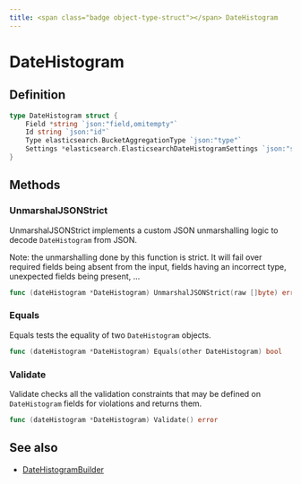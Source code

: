 ```yaml
---
title: <span class="badge object-type-struct"></span> DateHistogram
---
```

# <span class="badge object-type-struct"></span> DateHistogram

## Definition

```go
type DateHistogram struct {
    Field *string `json:"field,omitempty"`
    Id string `json:"id"`
    Type elasticsearch.BucketAggregationType `json:"type"`
    Settings *elasticsearch.ElasticsearchDateHistogramSettings `json:"settings,omitempty"`
}
```
## Methods

### <span class="badge object-method"></span> UnmarshalJSONStrict

UnmarshalJSONStrict implements a custom JSON unmarshalling logic to decode `DateHistogram` from JSON.

Note: the unmarshalling done by this function is strict. It will fail over required fields being absent from the input, fields having an incorrect type, unexpected fields being present, …

```go
func (dateHistogram *DateHistogram) UnmarshalJSONStrict(raw []byte) error
```

### <span class="badge object-method"></span> Equals

Equals tests the equality of two `DateHistogram` objects.

```go
func (dateHistogram *DateHistogram) Equals(other DateHistogram) bool
```

### <span class="badge object-method"></span> Validate

Validate checks all the validation constraints that may be defined on `DateHistogram` fields for violations and returns them.

```go
func (dateHistogram *DateHistogram) Validate() error
```

## See also

 * <span class="badge builder"></span> [DateHistogramBuilder](./builder-DateHistogramBuilder.md)
